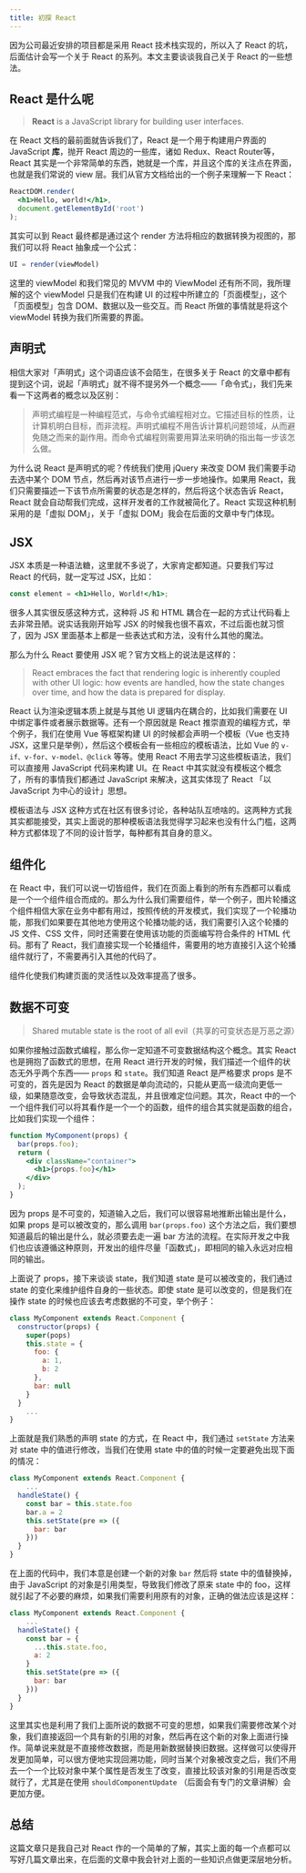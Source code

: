 ```yaml
---
title: 初探 React
---
```


因为公司最近安排的项目都是采用 React 技术栈实现的，所以入了 React 的坑，后面估计会写一个关于 React 的系列。本文主要谈谈我自己关于 React 的一些想法。

## React 是什么呢

> **React** is a JavaScript library for building user interfaces.

在 React 文档的最前面就告诉我们了，React 是一个用于构建用户界面的 JavaScript **库**，抛开 React 周边的一些库，诸如 Redux、React Router等，React 其实是一个非常简单的东西，她就是一个库，并且这个库的关注点在界面，也就是我们常说的 view 层。我们从官方文档给出的一个例子来理解一下 React：

```jsx
ReactDOM.render(
  <h1>Hello, world!</h1>,
  document.getElementById('root')
);
```

其实可以到 React 最终都是通过这个 render 方法将相应的数据转换为视图的，那我们可以将 React 抽象成一个公式：

```javascript
UI = render(viewModel)
```

这里的 viewModel 和我们常见的 MVVM 中的 ViewModel 还有所不同，我所理解的这个 viewModel 只是我们在构建 UI 的过程中所建立的「页面模型」，这个「页面模型」包含 DOM、数据以及一些交互。而 React 所做的事情就是将这个 viewModel 转换为我们所需要的界面。

## 声明式

相信大家对「声明式」这个词语应该不会陌生，在很多关于 React 的文章中都有提到这个词，说起「声明式」就不得不提另外一个概念——「命令式」，我们先来看一下这两者的概念以及区别：

> 声明式编程是一种编程范式，与命令式编程相对立。它描述目标的性质，让计算机明白目标，而非流程。声明式编程不用告诉计算机问题领域，从而避免随之而来的副作用。而命令式编程则需要用算法来明确的指出每一步该怎么做。

为什么说 React 是声明式的呢？传统我们使用 jQuery 来改变 DOM 我们需要手动去选中某个 DOM 节点，然后再对该节点进行一步一步地操作。如果用 React，我们只需要描述一下该节点所需要的状态是怎样的，然后将这个状态告诉 React，React 就会自动帮我们完成，这样开发者的工作就被简化了。React 实现这种机制采用的是「虚拟 DOM」，关于「虚拟 DOM」我会在后面的文章中专门体现。

## JSX

JSX 本质是一种语法糖，这里就不多说了，大家肯定都知道。只要我们写过 React 的代码，就一定写过 JSX，比如：

```jsx
const element = <h1>Hello, World!</h1>;
```

很多人其实很反感这种方式，这种将 JS 和 HTML 耦合在一起的方式让代码看上去非常丑陋。说实话我刚开始写 JSX 的时候我也很不喜欢，不过后面也就习惯了，因为 JSX 里面基本上都是一些表达式和方法，没有什么其他的魔法。

那么为什么 React 要使用 JSX 呢？官方文档上的说法是这样的：

> React embraces the fact that rendering logic is inherently coupled with other UI logic: how events are handled, how the state changes over time, and how the data is prepared for display.

React 认为渲染逻辑本质上就是与其他 UI 逻辑内在耦合的，比如我们需要在 UI 中绑定事件或者展示数据等。还有一个原因就是 React 推崇直观的编程方式，举个例子，我们在使用 Vue 等框架构建 UI 的时候都会声明一个模板（Vue 也支持 JSX，这里只是举例），然后这个模板会有一些相应的模板语法，比如 Vue 的 `v-if、v-for、v-model、@click` 等等。使用 React 不用去学习这些模板语法，我们可以直接用 JavaScript 代码来构建 UI。在 React 中其实就没有模板这个概念了，所有的事情我们都通过 JavaScript 来解决，这其实体现了 React 「以 JavaScript 为中心的设计」思想。

模板语法与 JSX 这种方式在社区有很多讨论，各种站队互喷啥的。这两种方式我其实都能接受，其实上面说的那种模板语法我觉得学习起来也没有什么门槛，这两种方式都体现了不同的设计哲学，每种都有其自身的意义。

## 组件化

在 React 中，我们可以说一切皆组件，我们在页面上看到的所有东西都可以看成是一个一个组件组合而成的。那么为什么我们需要组件，举一个例子，图片轮播这个组件相信大家在业务中都有用过，按照传统的开发模式，我们实现了一个轮播功能，那我们如果要在其他地方使用这个轮播功能的话，我们需要引入这个轮播的 JS 文件、CSS 文件，同时还需要在使用该功能的页面编写符合条件的 HTML 代码。那有了 React，我们直接实现一个轮播组件，需要用的地方直接引入这个轮播组件就行了，不需要再引入其他的代码了。

组件化使我们构建页面的灵活性以及效率提高了很多。

## 数据不可变

> Shared mutable state is the root of all evil（共享的可变状态是万恶之源）

如果你接触过函数式编程，那么你一定知道不可变数据结构这个概念。其实 React 也是拥抱了函数式的思想，在用 React 进行开发的时候，我们描述一个组件的状态无外乎两个东西—— `props` 和 `state`。我们知道 React 是严格要求 props 是不可变的，首先是因为 React 的数据是单向流动的，只能从更高一级流向更低一级，如果随意改变，会导致状态混乱，并且很难定位问题。其次，React 中的一个一个组件我们可以将其看作是一个一个的函数，组件的组合其实就是函数的组合，比如我们实现一个组件：

```jsx
function MyComponent(props) {
  bar(props.foo);
  return (
    <div className="container">
      <h1>{props.foo}</h1>
    </div>
  );
}
```

因为 props 是不可变的，知道输入之后，我们可以很容易地推断出输出是什么，如果 props 是可以被改变的，那么调用 `bar(props.foo)` 这个方法之后，我们要想知道最后的输出是什么，就必须要去走一遍 bar 方法的流程。在实际开发之中我们也应该遵循这种原则，开发出的组件尽量「函数式」，即相同的输入永远对应相同的输出。

上面说了 props，接下来谈谈 state，我们知道 state 是可以被改变的，我们通过 state 的变化来维护组件自身的一些状态。即使 state 是可以改变的，但是我们在操作 state 的时候也应该去考虑数据的不可变，举个例子：

```javascript
class MyComponent extends React.Component {
  constructor(props) {
    super(pops)
    this.state = {
      foo: {
        a: 1,
        b: 2
      },
      bar: null
    }
  }
    ...
}
```

上面就是我们熟悉的声明 state 的方式，在 React 中，我们通过 `setState` 方法来对 state 中的值进行修改，当我们在使用 state 中的值的时候一定要避免出现下面的情况：

```javascript
class MyComponent extends React.Component {
    ...
  handleState() {
    const bar = this.state.foo
    bar.a = 2
    this.setState(pre => ({
      bar: bar
    }))
  }
}
```

在上面的代码中，我们本意是创建一个新的对象 `bar` 然后将 state 中的值替换掉，由于 JavaScript 的对象是引用类型，导致我们修改了原来 state 中的 foo，这样就引起了不必要的麻烦，如果我们需要利用原有的对象，正确的做法应该是这样：

```javascript
class MyComponent extends React.Component {
    ...
  handleState() {
    const bar = {
      ...this.state.foo,
      a: 2
    }
    this.setState(pre => ({
      bar: bar
    }))
  }
}
```

这里其实也是利用了我们上面所说的数据不可变的思想，如果我们需要修改某个对象，我们直接返回一个具有新的引用的对象，然后再在这个新的对象上面进行操作。简单说来就是不直接修改数据，而是用新数据替换旧数据。这样做可以使得开发更加简单，可以很方便地实现回溯功能，同时当某个对象被改变之后，我们不用去一个一个比较对象中某个属性是否发生了改变，直接比较该对象的引用是否改变就行了，尤其是在使用 `shouldComponentUpdate` （后面会有专门的文章讲解）会更加方便。

## 总结

这篇文章只是我自己对 React 作的一个简单的了解，其实上面的每一个点都可以写好几篇文章出来，在后面的文章中我会针对上面的一些知识点做更深层地分析。
